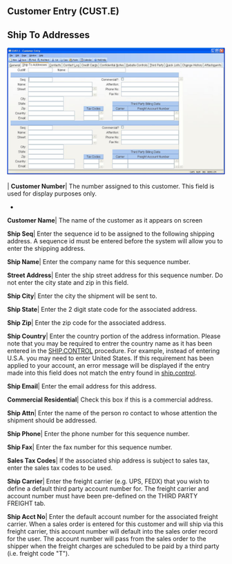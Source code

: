 ## Customer Entry (CUST.E)
<PageHeader />

## Ship To Addresses

![](./CUST-E-2.jpg)

| **Customer Number**|  The number assigned to this customer. This field is
used for display purposes only.

-  
**Customer Name**|  The name of the customer as it appears on screen

**Ship Seq**|  Enter the sequence id to be assigned to the following shipping
address. A sequence id must be entered before the system will allow you to
enter the shipping address.

**Ship Name**|  Enter the company name for this sequence number.

**Street Address**|  Enter the ship street address for this sequence number.
Do not enter the city state and zip in this field.

**Ship City**|  Enter the city the shipment will be sent to.

**Ship State**|  Enter the 2 digit state code for the associated address.

**Ship Zip**|  Enter the zip code for the associated address.

**Ship Country**|  Enter the country portion of the address information.
Please note that you may be required to entrer the country name as it has been
entered in the [SHIP.CONTROL](../SHIP-CONTROL/README.md) procedure. For example,
instead of entering U.S.A. you may need to enter United States. If this
requirement has been applied to your account, an error message will be
displayed if the entry made into this field does not match the entry found in
[ship.control](../Ship-control/README.md).

**Ship Email**|  Enter the email address for this address.

**Commercial Residential**|  Check this box if this is a commercial address.

**Ship Attn**|  Enter the name of the person ro contact to whose attention the
shipment should be addressed.

**Ship Phone**|  Enter the phone number for this sequence number.

**Ship Fax**|  Enter the fax number for this sequence number.

**Sales Tax Codes**|  If the associated ship address is subject to sales tax,
enter the sales tax codes to be used.

**Ship Carrier**|  Enter the freight carrier (e.g. UPS, FEDX) that you wish to
define a default third party account number for. The freight carrier and
account number must have been pre-defined on the THIRD PARTY FREIGHT tab.

**Ship Acct No**|  Enter the default account number for the associated freight
carrier. When a sales order is entered for this customer and will ship via
this freight carrier, this account number will default into the sales order
record for the user. The account number will pass from the sales order to the
shipper when the freight charges are scheduled to be paid by a third party
(i.e. freight code "T").


<badge text= "Version 8.10.57 " vertical="middle" />

<PageFooter />
